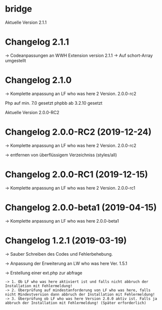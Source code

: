 # bridge

Aktuelle Version 2.1.1

# Changelog 2.1.1

-> Codeanpassungen an WWH Extension version 2.1.1
-> Auf schort-Array umgestellt

# Changelog 2.1.0 

-> Komplette anpassung an LF who was here 2 Version. 2.0.0-rc2

Php auf min. 7.0 gesetzt
phpbb ab 3.2.10 gesetzt

Aktuelle Version 2.0.0-RC2

# Changelog 2.0.0-RC2 (2019-12-24)

-> Komplette anpassung an LF who was here 2 Version. 2.0.0-rc2

-> entfernen von überflüssigem Verzeichniss (styles/all)

# Changelog 2.0.0-RC1 (2019-12-15)

-> Komplette anpassung an LF who was here 2 Version. 2.0.0-rc1

# Changelog 2.0.0-beta1 (2019-04-15)

-> Komplette anpassung an LF who was here 2.0.0-beta1

# Changelog 1.2.1 (2019-03-19)


-> Sauber Schreiben des Codes und Fehlerbehebung.

-> Anpassung der Erweiterung an LW who was here Ver. 1.5.1

-> Erstellung einer ext.php zur abfrage 
    
    -> 1. Ob LF who was here aktiviert ist und falls nicht abbruch der Installation mit Fehlermeldung!
    -> 2. Überprüfung auf mindestanforderung von LF who was here, falls nicht Mindestversion dann abbruch der Installation mit Fehlermeldung!
    -> 3. Überprüfung ob LF who was here Version 2.0.0 aktiv ist. Falls ja abbruch der Installation mit Fehlermeldung! (Später erforderlich) 
